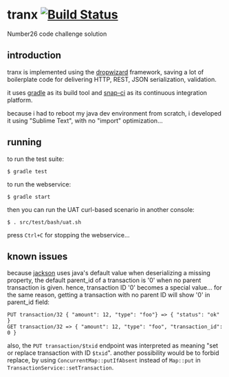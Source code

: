 # tranx [![Build Status](https://snap-ci.com/oabdoun/tranx/branch/master/build_image)](https://snap-ci.com/oabdoun/tranx/branch/master)

Number26 code challenge solution

## introduction

tranx is implemented using the [dropwizard](http://www.dropwizard.io/0.9.2/docs/) framework, saving a lot of boilerplate code for delivering HTTP, REST, JSON serialization, validation.

it uses [gradle](http://gradle.org/) as its build tool and [snap-ci](https://snap-ci.com/) as its continuous integration platform.

because i had to reboot my java dev environment from scratch, i developed it using "Sublime Text", with no "import" optimization...

## running

to run the test suite:
```
$ gradle test
```

to run the webservice:
```
$ gradle start
```

then you can run the UAT curl-based scenario in another console:
```
$ . src/test/bash/uat.sh 
```

press `Ctrl+C` for stopping the webservice...

## known issues

because [jackson](http://wiki.fasterxml.com/JacksonHome) uses java's default value when deserializing a missing property, the default parent_id of a transaction is '0' when no parent transaction is given. hence, transaction ID '0' becomes a special value... for the same reason, getting a transaction with no parent ID will show '0' in parent_id field:
```
PUT transaction/32 { "amount": 12, "type": "foo"} => { "status": "ok" }
GET transaction/32 => { "amount": 12, "type": "foo", "transaction_id": 0 }
```

also, the `PUT transaction/$txid` endpoint was interpreted as meaning "set or replace transaction with ID `$txid`". another possibility would be to forbid replace, by using `ConcurrentMap::putIfAbsent` instead of `Map::put` in `TransactionService::setTransaction`.
